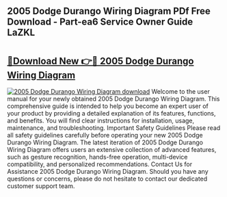 ## 2005 Dodge Durango Wiring Diagram PDf Free Download - Part-ea6 Service Owner Guide LaZKL

# <h2><a href="http://dftmris.blite.top/?on=2005+Dodge+Durango+Wiring+Diagram">🔗Download New 👉🔴 2005 Dodge Durango Wiring Diagram</a></h2>

[![2005 Dodge Durango Wiring Diagram download](https://i.imgur.com/lujVjoI.png)](http://dftmris.blite.top/?on=2005+Dodge+Durango+Wiring+Diagram)
Welcome to the user manual for your newly obtained 2005 Dodge Durango Wiring Diagram. This comprehensive guide is intended to help you become an expert user of your product by providing a detailed explanation of its features, functions, and benefits. You will find clear instructions for installation, usage, maintenance, and troubleshooting. Important Safety Guidelines Please read all safety guidelines carefully before operating your new 2005 Dodge Durango Wiring Diagram. The latest iteration of 2005 Dodge Durango Wiring Diagram offers users an extensive collection of advanced features, such as gesture recognition, hands-free operation, multi-device compatibility, and personalized recommendations. Contact Us for Assistance 2005 Dodge Durango Wiring Diagram. Should you have any questions or concerns, please do not hesitate to contact our dedicated customer support team.
